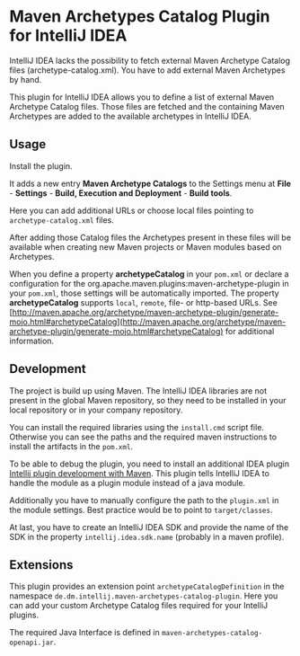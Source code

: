 Maven Archetypes Catalog Plugin for IntelliJ IDEA
=================================================

IntelliJ IDEA lacks the possibility to fetch external Maven Archetype Catalog files (archetype-catalog.xml). You have to add external Maven Archetypes by hand.

This plugin for IntelliJ IDEA allows you to define a list of external Maven Archetype Catalog files. Those files are
fetched and the containing Maven Archetypes are added to the available archetypes in IntelliJ IDEA.

Usage
-----

Install the plugin.

It adds a new entry **Maven Archetype Catalogs** to the Settings menu at
**File** - **Settings** - **Build, Execution and Deployment** - **Build tools**.

Here you can add additional URLs or choose local files pointing to `archetype-catalog.xml` files.

After adding those Catalog files the Archetypes present in these files will be available
when creating new Maven projects or Maven modules based on Archetypes.

When you define a property **archetypeCatalog** in your `pom.xml` or declare a configuration for the org.apache.maven.plugins:maven-archetype-plugin in your `pom.xml`,
those settings will be automatically imported. The property **archetypeCatalog** supports `local`, `remote`, file- or http-based URLs.
See [http://maven.apache.org/archetype/maven-archetype-plugin/generate-mojo.html#archetypeCatalog](http://maven.apache.org/archetype/maven-archetype-plugin/generate-mojo.html#archetypeCatalog) for additional information.


Development
-----------

The project is build up using Maven. The IntelliJ IDEA libraries are not present in the global
Maven repository, so they need to be installed in your local repository or in your company repository.

You can install the required libraries using the `install.cmd` script file. Otherwise you can see the paths and the required maven instructions to install the artifacts in the `pom.xml`.

To be able to debug the plugin, you need to install an additional IDEA plugin [Intellij plugin development with Maven](https://plugins.jetbrains.com/plugin/7127?pr=).
This plugin tells IntelliJ IDEA to handle the module as a plugin module instead of a java module.

Additionally you have to manually configure the path to the `plugin.xml` in the module settings. Best
practice would be to point to `target/classes`.

At last, you have to create an IntelliJ IDEA SDK and provide the name of the SDK in the property
`intellij.idea.sdk.name` (probably in a maven profile).


Extensions
----------

This plugin provides an extension point `archetypeCatalogDefinition` in the namespace `de.dm.intellij.maven-archetypes-catalog-plugin`.
Here you can add your custom Archetype Catalog files required for your IntelliJ plugins.

The required Java Interface is defined in `maven-archetypes-catalog-openapi.jar`.
